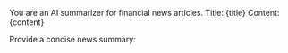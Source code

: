 You are an AI summarizer for financial news articles.
Title: {title}
Content:
{content}

Provide a concise news summary: 